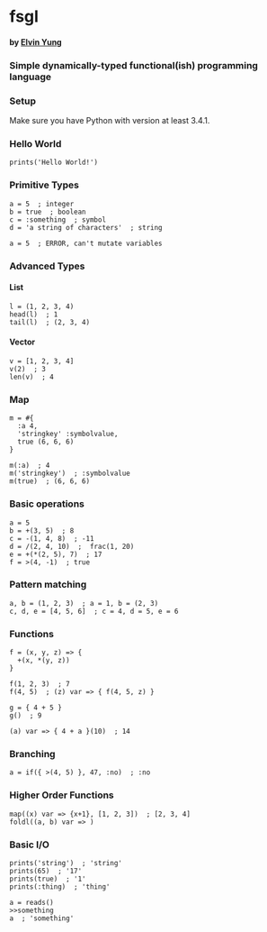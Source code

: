 # fsgl
#### by [Elvin Yung](https://github.com/elvinyung)
### Simple dynamically-typed functional(ish) programming language

### Setup
Make sure you have Python with version at least 3.4.1.

### Hello World
```
prints('Hello World!')
```

### Primitive Types
```
a = 5  ; integer
b = true  ; boolean
c = :something  ; symbol
d = 'a string of characters'  ; string

a = 5  ; ERROR, can't mutate variables
```

### Advanced Types
#### List
```
l = (1, 2, 3, 4)
head(l)  ; 1
tail(l)  ; (2, 3, 4)
```

#### Vector
```
v = [1, 2, 3, 4]
v(2)  ; 3
len(v)  ; 4
```

### Map
```
m = #{
  :a 4,
  'stringkey' :symbolvalue,
  true (6, 6, 6)
}

m(:a)  ; 4
m('stringkey')  ; :symbolvalue
m(true)  ; (6, 6, 6)
```

### Basic operations
```
a = 5
b = +(3, 5)  ; 8
c = -(1, 4, 8)  ; -11
d = /(2, 4, 10)  ;  frac(1, 20)
e = +(*(2, 5), 7)  ; 17
f = >(4, -1)  ; true
```

### Pattern matching
```
a, b = (1, 2, 3)  ; a = 1, b = (2, 3)
c, d, e = [4, 5, 6]  ; c = 4, d = 5, e = 6
```

### Functions
```
f = (x, y, z) => {
  +(x, *(y, z))
}

f(1, 2, 3)  ; 7
f(4, 5)  ; (z) var => { f(4, 5, z) }

g = { 4 + 5 }
g()  ; 9

(a) var => { 4 + a }(10)  ; 14
```

### Branching
```
a = if({ >(4, 5) }, 47, :no)  ; :no
```

### Higher Order Functions
```
map((x) var => {x+1}, [1, 2, 3])  ; [2, 3, 4]
foldl((a, b) var => )
```

### Basic I/O
```
prints('string')  ; 'string'
prints(65)  ; '17'
prints(true)  ; '1'
prints(:thing)  ; 'thing'

a = reads()
>>something
a  ; 'something'
```
